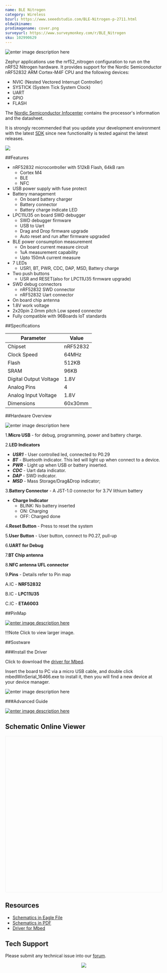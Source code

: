 ```yaml
---
name: BLE Nitrogen
category: Wireless
bzurl: https://www.seeedstudio.com/BLE-Nitrogen-p-2711.html
oldwikiname:
prodimagename: cover.png
surveyurl: https://www.surveymonkey.com/r/BLE_Nitrogen
sku: 102990629
---
```


![enter image description here](https://raw.githubusercontent.com/SeeedDocument/BLE-Nitrogen/master/img/cover.png)

Zephyr applications use the nrf52_nitrogen configuration to run on the nRF52 Nitrogen hardware. It provides support for the Nordic Semiconductor nRF52832 ARM Cortex-M4F CPU and the following devices:

* NVIC (Nested Vectored Interrupt Controller)
* SYSTICK (System Tick System Clock)
* UART
* GPIO
* FLASH

The [Nordic Semiconductor Infocenter](http://infocenter.nordicsemi.com/) contains the processor's information and the datasheet.

It is strongly recommended that you update your development environment with the latest [SDK](https://www.zephyrproject.org/downloads/tools) since new functionality is tested against the latest releases.

[![](https://files.seeedstudio.com/wiki/Seeed-WiKi/docs/images/300px-Get_One_Now_Banner-ragular.png)](https://www.seeedstudio.com/BLE-Nitrogen-p-2711.html)


##Features

* nRF52832 microcontroller with 512kB Flash, 64kB ram
    * Cortex M4
    * BLE
    * NFC
* USB power supply with fuse protect
* Battery management
    * On board battery charger
    * Battery connector
    * Battery charge indicate LED
* LPC11U35 on board SWD debugger
    * SWD debugger firmware
    * USB to Uart
    * Drag and Drop firmware upgrade
    * Auto reset and run after firmware upgraded
* BLE power consumption measurement
    * On board current measure circuit
    * 1uA measurement capability
    * Upto 150mA current measure
* 7 LEDs
    * USR1, BT, PWR, CDC, DAP, MSD, Battery charge
* Two push buttons
    * USR and RESET(also for LPC11U35 firmware upgrade)
* SWD debug connectors
    * nRF52832 SWD connector
    * nRF52832 Uart connector
* On board chip antenna
* 1.8V work voltage
* 2x20pin 2.0mm pitch Low speed connector
* Fully compatible with 96Boards IoT standards


##Specifications


| Parameter | Value |
|-----------|-------|
|Chipset	|nRF52832 |
|Clock Speed |	64MHz|
|Flash|	512KB|
|SRAM|	96KB|
|Digital Output Voltage	|1.8V|
|Analog Pins|	4|
|Analog Input Voltage	|1.8V|
|Dimensions|	60x30mm|

##Hardware Overview

![enter image description here](https://raw.githubusercontent.com/SeeedDocument/BLE-Nitrogen/master/img/hardware_ov.png)

1.**Micro USB** - for debug, programming, power and battery charge.

2.**LED Indicators**

* ***USR1*** - User controlled led, connected to P0.29
* ***BT*** - Bluetooth indicator. This led will light up when connect to a device.
* ***PWR*** - Light up when USB or battery inserted.
* ***CDC*** - Uart data indicator.
* ***DAP*** - SWD indicator.
* ***MSD*** - Mass Storage/Drag&Drop indicator;

3.**Battery Connector** - A JST-1.0 connector for 3.7V lithium battery

* **Charge Indicator**
    * BLINK: No battery inserted
    * ON: Charging
    * OFF: Charged done

4.**Reset Button** - Press to reset the system

5.**User Button** - User button, connect to P0.27, pull-up

6.**UART for Debug**

7.**BT Chip antenna**

8.**NFC antenna UFL connector**

9.**Pins** - Details refer to Pin map

A.IC - **NRF52832**

B.IC - **LPC11U35**

C.IC - **ETA6003**

##PinMap


[![enter image description here](https://raw.githubusercontent.com/SeeedDocument/BLE-Nitrogen/master/img/pin_map.png)](https://raw.githubusercontent.com/SeeedDocument/BLE-Nitrogen/master/img/pin_map.png)

!!!Note
    Click to view larger image.

##Sostware

###Install the Driver

Click to download the [driver for Mbed](https://developer.mbed.org/media/downloads/drivers/mbedWinSerial_16466.exe).

Insert the board to PC via a micro USB cable, and double click mbedWinSerial_16466.exe to install it, then you will find a new device at your device manager.

![enter image description here](https://raw.githubusercontent.com/SeeedDocument/BLE-Nitrogen/master/img/install_driver.png)

###Advanced Guide

[![enter image description here](https://raw.githubusercontent.com/SeeedDocument/BLE-Nitrogen/master/img/guide.png)](https://www.zephyrproject.org/)



## Schematic Online Viewer

<div class="altium-ecad-viewer" data-project-src="https://github.com/SeeedDocument/BLE-Nitrogen/raw/master/res/BLE_Nitrogen_Eagle_File.zip" style="border-radius: 0px 0px 4px 4px; height: 500px; border-style: solid; border-width: 1px; border-color: rgb(241, 241, 241); overflow: hidden; max-width: 1280px; max-height: 700px; box-sizing: border-box;" />
</div>


## Resources

* [Schematics in Eagle File](https://github.com/SeeedDocument/BLE-Nitrogen/raw/master/res/BLE_Nitrogen_Eagle_File.zip)
* [Schematics in PDF](https://github.com/SeeedDocument/BLE-Nitrogen/raw/master/res/BLE%20Nitrogen%20v1.0_SCH.pdf)
* [Driver for Mbed](https://developer.mbed.org/media/downloads/drivers/mbedWinSerial_16466.exe)

## Tech Support
Please submit any technical issue into our [forum](http://forum.seeedstudio.com/). <br /><p style="text-align:center"><a href="https://www.seeedstudio.com/act-4.html?utm_source=wiki&utm_medium=wikibanner&utm_campaign=newproducts" target="_blank"><img src="https://github.com/SeeedDocument/Wiki_Banner/raw/master/new_product.jpg" /></a></p>